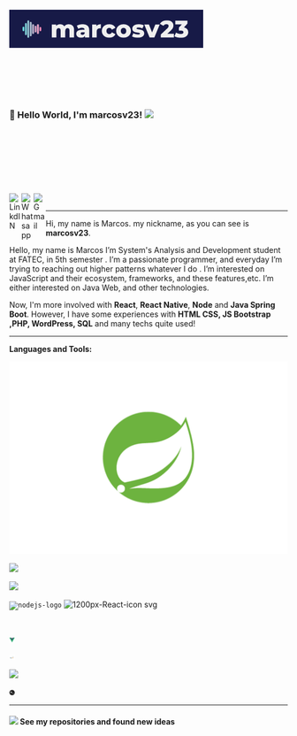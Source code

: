 ![exemplo](logo.png)
<br/><br/><br/><br/><br/><br/>

### 👋 Hello World, I'm marcosv23!  <img src="https://github.com/TheDudeThatCode/TheDudeThatCode/blob/master/Assets/Developer.gif" width="60px">
<br/><br/><br/><br/><br/><br/>

<a target="blank" href="https://www.linkedin.com/in/marcos-vinicius-da-silva-moraes-338595b4/">
  <img align="left" alt="LinkdIN" width="22px" src="https://cdn.jsdelivr.net/npm/simple-icons@v3/icons/linkedin.svg" />
</a>
<a target="blank" href="https://api.whatsapp.com/send?phone=555599138333">
  <img align="left" alt="Whatsapp" width="22px" src="https://cdn.jsdelivr.net/npm/simple-icons@v3/icons/whatsapp.svg" />
</a>

<a target="blank" href="mailto:marcos_v.23@hotmail.com">
  <img align="left" alt="Gmail" width="22px" src="https://img.icons8.com/ios-filled/2x/ms-outlook.png" />
</a>

</br>

---- 

Hi, my name is Marcos.  my nickname, as you can see is **marcosv23**. 

<!-- <img src="marcosv23.png" style="border-radius:5px; width:100px"> </img> -->
Hello, my name is Marcos I’m System's Analysis and Development student  at FATEC, in 5th semester .  I’m a passionate programmer, and everyday I’m trying to reaching out higher patterns whatever I do .
I’m interested on JavaScript and their ecosystem, frameworks, and these features,etc. I’m either interested on Java Web, and other technologies.

Now, I'm more involved with **React**, **React Native**, **Node** and **Java Spring Boot**. However, I have some experiences with **HTML CSS, JS Bootstrap ,PHP, WordPress, SQL** and many techs quite used!

----

**Languages and Tools:**  

![exemplo](Spring_Framework_logo_01.png)

<img height="10" src="https://img2.gratispng.com/20180425/jrw/kisspng-node-js-javascript-web-application-express-js-comp-5ae0f84e2a4242.1423638015246930701731.jpg">

<code><img height="10" src="https://encrypted-tbn0.gstatic.com/images?q=tbn%3AANd9GcT2aH1iwP3N6K8QaAdcBZPDGq-OMq3ZUV7J68mknnfKG_VVSi9NDdXl5BysvQsz8tUuzObz768DhIY9npIi35Fj1fHhdelm5ZJO9w&usqp=CAU&ec=45695924"></code>

<code>![nodejs-logo](https://user-images.githubusercontent.com/63258483/91322663-62fbc800-e796-11ea-8205-06eb642eaeb9.png)</code>
![1200px-React-icon svg](https://user-images.githubusercontent.com/63258483/91322658-62633180-e796-11ea-9775-8294bbe1bf3e.png)

<code><img height="10" src=""></code>

<code><img height="10" src="https://raw.githubusercontent.com/github/explore/80688e429a7d4ef2fca1e82350fe8e3517d3494d/topics/vue/vue.png"></code>


<code><img height="10" src="https://raw.githubusercontent.com/github/explore/80688e429a7d4ef2fca1e82350fe8e3517d3494d/topics/mysql/mysql.png"></code>

<code><img height="10" src="https://toppng.com/uploads/preview/react-native-svg-transformer-allows-you-import-svg-aperture-science-innovators-logo-11562851994zqcpwozsvy.png"></code>

<code><img height="10" src="https://raw.githubusercontent.com/github/explore/80688e429a7d4ef2fca1e82350fe8e3517d3494d/topics/terminal/terminal.png"></code>

----

#### <img src="https://media.giphy.com/media/USV0ym3bVWQJJmNu3N/giphy.gif" width="50"> See my repositories and found new ideas
